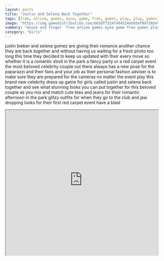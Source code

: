```yaml
---
layout: posts
title: "Justin and Selena Back Together"
tags: [free, online, games, oyna, game, free, games, play, play, games]
image: "https://img.gamedistribution.com/b63df7224f494524ab93ef897265e947.jpg"
summary: "mouse and finger  free online games oyna game free games play play games"
category: "Girls"
---
```


justin bieber and selena gomez are giving their romance another chance they are back together and without having us waiting for a fresh photo too long this time they decided to keep us updated with their every move so whether it is a romantic stroll in the park a fancy party or a red carpet event the most beloved celebrity couple out there always has a new pose for the paparazzi and their fans and your job as their personal fashion adviser is to make sure they are prepared for the cameras no matter the event play this brand new celebrity dress up game for girls called justin and selena back together and see what stunning looks you can put together for this beloved couple as you mix and match cute tees and jeans for their romantic afternoon in the park glitzy outfits for when they go to the club and jaw dropping looks for their first red carpet event have a blast

<iframe width="100%" height="480px;" src="https://html5.gamedistribution.com/b63df7224f494524ab93ef897265e947/"></iframe>